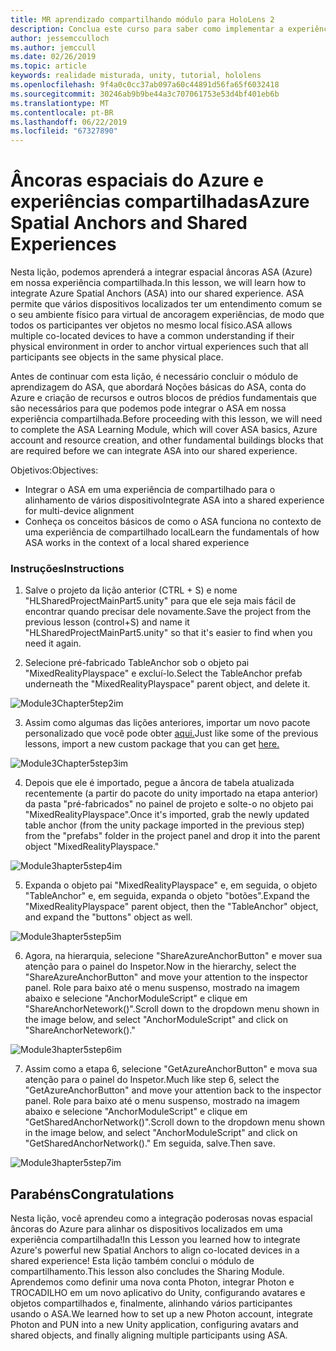 ```yaml
---
title: MR aprendizado compartilhando módulo para HoloLens 2
description: Conclua este curso para saber como implementar a experiências compartilhadas com vários usuários dentro de um aplicativo de 2 HoloLens.
author: jessemcculloch
ms.author: jemccull
ms.date: 02/26/2019
ms.topic: article
keywords: realidade misturada, unity, tutorial, hololens
ms.openlocfilehash: 9f4a0c0cc37ab097a60c44891d56fa65f6032418
ms.sourcegitcommit: 30246ab9b9be44a3c707061753e53d4bf401eb6b
ms.translationtype: MT
ms.contentlocale: pt-BR
ms.lasthandoff: 06/22/2019
ms.locfileid: "67327890"
---
```

# <a name="azure-spatial-anchors-and-shared-experiences"></a><span data-ttu-id="b6227-104">Âncoras espaciais do Azure e experiências compartilhadas</span><span class="sxs-lookup"><span data-stu-id="b6227-104">Azure Spatial Anchors and Shared Experiences</span></span>

<span data-ttu-id="b6227-105">Nesta lição, podemos aprenderá a integrar espacial âncoras ASA (Azure) em nossa experiência compartilhada.</span><span class="sxs-lookup"><span data-stu-id="b6227-105">In this lesson, we will learn how to integrate Azure Spatial Anchors (ASA) into our shared experience.</span></span> <span data-ttu-id="b6227-106">ASA permite que vários dispositivos localizados ter um entendimento comum se o seu ambiente físico para virtual de ancoragem experiências, de modo que todos os participantes ver objetos no mesmo local físico.</span><span class="sxs-lookup"><span data-stu-id="b6227-106">ASA allows multiple co-located devices to have a common understanding if their physical environment in order to anchor virtual experiences such that all participants see objects in the same physical place.</span></span>

<span data-ttu-id="b6227-107">Antes de continuar com esta lição, é necessário concluir o módulo de aprendizagem do ASA, que abordará Noções básicas do ASA, conta do Azure e criação de recursos e outros blocos de prédios fundamentais que são necessários para que podemos pode integrar o ASA em nossa experiência compartilhada.</span><span class="sxs-lookup"><span data-stu-id="b6227-107">Before proceeding with this lesson, we will need to complete the ASA Learning Module, which will cover ASA basics, Azure account and resource creation, and other fundamental buildings blocks that are required before we can integrate ASA into our shared experience.</span></span>

<span data-ttu-id="b6227-108">Objetivos:</span><span class="sxs-lookup"><span data-stu-id="b6227-108">Objectives:</span></span>

- <span data-ttu-id="b6227-109">Integrar o ASA em uma experiência de compartilhado para o alinhamento de vários dispositivo</span><span class="sxs-lookup"><span data-stu-id="b6227-109">Integrate ASA into a shared experience for multi-device alignment</span></span>
- <span data-ttu-id="b6227-110">Conheça os conceitos básicos de como o ASA funciona no contexto de uma experiência de compartilhado local</span><span class="sxs-lookup"><span data-stu-id="b6227-110">Learn the fundamentals of how ASA works in the context of a local shared experience</span></span>

### <a name="instructions"></a><span data-ttu-id="b6227-111">Instruções</span><span class="sxs-lookup"><span data-stu-id="b6227-111">Instructions</span></span>

1. <span data-ttu-id="b6227-112">Salve o projeto da lição anterior (CTRL + S) e nome "HLSharedProjectMainPart5.unity" para que ele seja mais fácil de encontrar quando precisar dele novamente.</span><span class="sxs-lookup"><span data-stu-id="b6227-112">Save the project from the previous lesson (control+S) and name it "HLSharedProjectMainPart5.unity" so that it's easier to find when you need it again.</span></span>

2. <span data-ttu-id="b6227-113">Selecione pré-fabricado TableAnchor sob o objeto pai "MixedRealityPlayspace" e excluí-lo.</span><span class="sxs-lookup"><span data-stu-id="b6227-113">Select the TableAnchor prefab underneath  the "MixedRealityPlayspace" parent object, and delete it.</span></span>

![Module3Chapter5tep2im](images/module3chapter5step2im.PNG)

3. <span data-ttu-id="b6227-115">Assim como algumas das lições anteriores, importar um novo pacote personalizado que você pode obter [aqui.](placeholderlink)</span><span class="sxs-lookup"><span data-stu-id="b6227-115">Just like some of the previous lessons, import a new custom package that you can get [here.](placeholderlink)</span></span>

![Module3Chapter5step3im](images/module3chapter5step3im.PNG)

4. <span data-ttu-id="b6227-117">Depois que ele é importado, pegue a âncora de tabela atualizada recentemente (a partir do pacote do unity importado na etapa anterior) da pasta "pré-fabricados" no painel de projeto e solte-o no objeto pai "MixedRealityPlayspace".</span><span class="sxs-lookup"><span data-stu-id="b6227-117">Once it's imported, grab the newly updated table anchor (from the unity package imported in the previous step) from the "prefabs" folder in the project panel and drop it into the parent object "MixedRealityPlayspace."</span></span>

![Module3hapter5step4im](images/module3chapter5step4im.PNG)

5. <span data-ttu-id="b6227-119">Expanda o objeto pai "MixedRealityPlayspace" e, em seguida, o objeto "TableAnchor" e, em seguida, expanda o objeto "botões".</span><span class="sxs-lookup"><span data-stu-id="b6227-119">Expand the "MixedRealityPlayspace" parent object, then the "TableAnchor" object, and expand the "buttons" object as well.</span></span> 

![Module3hapter5step5im](images/module3chapter5step5im.PNG)

6. <span data-ttu-id="b6227-121">Agora, na hierarquia, selecione "ShareAzureAnchorButton" e mover sua atenção para o painel do Inspetor.</span><span class="sxs-lookup"><span data-stu-id="b6227-121">Now in the hierarchy, select the "ShareAzureAnchorButton" and move your attention to the inspector panel.</span></span> <span data-ttu-id="b6227-122">Role para baixo até o menu suspenso, mostrado na imagem abaixo e selecione "AnchorModuleScript" e clique em "ShareAnchorNetework()".</span><span class="sxs-lookup"><span data-stu-id="b6227-122">Scroll down to the dropdown menu shown in the image below, and select "AnchorModuleScript" and click on "ShareAnchorNetework()."</span></span>

![Module3hapter5step6im](images/module3chapter5step6im.PNG)

7. <span data-ttu-id="b6227-124">Assim como a etapa 6, selecione "GetAzureAnchorButton" e mova sua atenção para o painel do Inspetor.</span><span class="sxs-lookup"><span data-stu-id="b6227-124">Much like step 6, select the "GetAzureAnchorButton" and move your attention back to the inspector panel.</span></span> <span data-ttu-id="b6227-125">Role para baixo até o menu suspenso, mostrado na imagem abaixo e selecione "AnchorModuleScript" e clique em "GetSharedAnchorNetwork()".</span><span class="sxs-lookup"><span data-stu-id="b6227-125">Scroll down to the dropdown menu shown in the image below, and select "AnchorModuleScript" and click on "GetSharedAnchorNetwork()."</span></span> <span data-ttu-id="b6227-126">Em seguida, salve.</span><span class="sxs-lookup"><span data-stu-id="b6227-126">Then save.</span></span>

![Module3hapter5step7im](images/module3chapter5step7im.PNG)




## <a name="congratulations"></a><span data-ttu-id="b6227-128">Parabéns</span><span class="sxs-lookup"><span data-stu-id="b6227-128">Congratulations</span></span>

<span data-ttu-id="b6227-129">Nesta lição, você aprendeu como a integração poderosas novas espacial âncoras do Azure para alinhar os dispositivos localizados em uma experiência compartilhada!</span><span class="sxs-lookup"><span data-stu-id="b6227-129">In this Lesson you learned how to integrate Azure's powerful new Spatial Anchors to align co-located devices in a shared experience!</span></span> <span data-ttu-id="b6227-130">Esta lição também conclui o módulo de compartilhamento.</span><span class="sxs-lookup"><span data-stu-id="b6227-130">This lesson also concludes the Sharing Module.</span></span> <span data-ttu-id="b6227-131">Aprendemos como definir uma nova conta Photon, integrar Photon e TROCADILHO em um novo aplicativo do Unity, configurando avatares e objetos compartilhados e, finalmente, alinhando vários participantes usando o ASA.</span><span class="sxs-lookup"><span data-stu-id="b6227-131">We learned how to set up a new Photon account, integrate Photon and PUN into a new Unity application, configuring avatars and shared objects, and finally aligning multiple participants using ASA.</span></span> 

